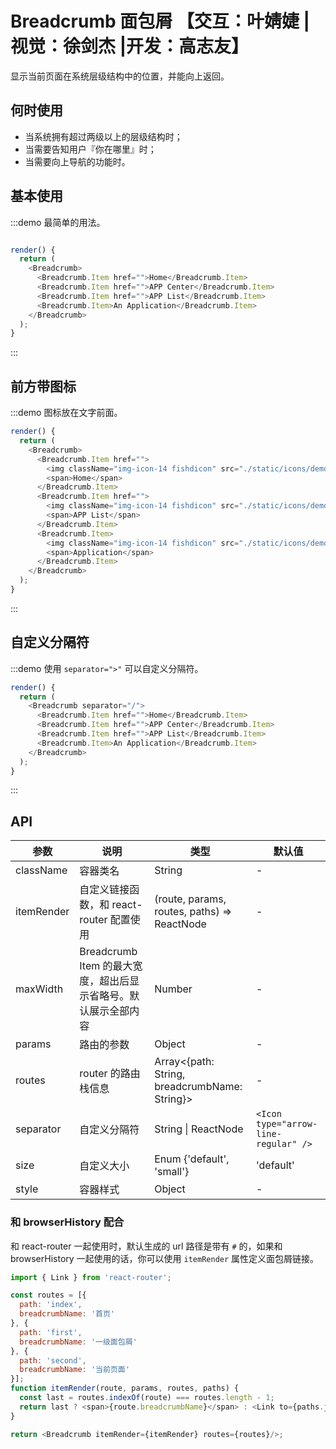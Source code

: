 # Breadcrumb 面包屑 【交互：叶婧婕 |视觉：徐剑杰 |开发：高志友】

显示当前页面在系统层级结构中的位置，并能向上返回。

## 何时使用

- 当系统拥有超过两级以上的层级结构时；
- 当需要告知用户『你在哪里』时；
- 当需要向上导航的功能时。

## 基本使用

:::demo 最简单的用法。

```js

render() {
  return (
    <Breadcrumb>
      <Breadcrumb.Item href="">Home</Breadcrumb.Item>
      <Breadcrumb.Item href="">APP Center</Breadcrumb.Item>
      <Breadcrumb.Item href="">APP List</Breadcrumb.Item>
      <Breadcrumb.Item>An Application</Breadcrumb.Item>
    </Breadcrumb>
  );
}
```
:::

## 前方带图标

:::demo 图标放在文字前面。

```js
render() {
  return (
    <Breadcrumb>
      <Breadcrumb.Item href="">
        <img className="img-icon-14 fishdicon" src="./static/icons/demo-grid.svg" />
        <span>Home</span>
      </Breadcrumb.Item>
      <Breadcrumb.Item href="">
        <img className="img-icon-14 fishdicon" src="./static/icons/demo-pie.svg" />
        <span>APP List</span>
      </Breadcrumb.Item>
      <Breadcrumb.Item>
        <img className="img-icon-14 fishdicon" src="./static/icons/demo-mail.svg" />
        <span>Application</span>
      </Breadcrumb.Item>
    </Breadcrumb>
  );
}
```
:::

## 自定义分隔符

:::demo 使用 `separator=">"` 可以自定义分隔符。

```js
render() {
  return (
    <Breadcrumb separator="/">
      <Breadcrumb.Item href="">Home</Breadcrumb.Item>
      <Breadcrumb.Item href="">APP Center</Breadcrumb.Item>
      <Breadcrumb.Item href="">APP List</Breadcrumb.Item>
      <Breadcrumb.Item>An Application</Breadcrumb.Item>
    </Breadcrumb>
  );
}
```
:::

## API

| 参数 | 说明 | 类型 | 默认值 |
| --- | --- | --- | --- |
| className | 容器类名 | String | - |
| itemRender | 自定义链接函数，和 react-router 配置使用 | (route, params, routes, paths) => ReactNode | - |
| maxWidth | Breadcrumb Item 的最大宽度，超出后显示省略号。默认展示全部内容 | Number | - |
| params | 路由的参数 | Object | - |
| routes | router 的路由栈信息 | Array<{path: String, breadcrumbName: String}> | - |
| separator | 自定义分隔符 | String \| ReactNode | `<Icon type="arrow-line-regular" />` |
| size | 自定义大小 | Enum {'default', 'small'} | 'default' |
| style | 容器样式 | Object | - |

### 和 browserHistory 配合

和 react-router 一起使用时，默认生成的 url 路径是带有 `#` 的，如果和 browserHistory 一起使用的话，你可以使用 `itemRender` 属性定义面包屑链接。

```js
import { Link } from 'react-router';

const routes = [{
  path: 'index',
  breadcrumbName: '首页'
}, {
  path: 'first',
  breadcrumbName: '一级面包屑'
}, {
  path: 'second',
  breadcrumbName: '当前页面'
}];
function itemRender(route, params, routes, paths) {
  const last = routes.indexOf(route) === routes.length - 1;
  return last ? <span>{route.breadcrumbName}</span> : <Link to={paths.join('/')}>{route.breadcrumbName}</Link>;
}

return <Breadcrumb itemRender={itemRender} routes={routes}/>;
```
